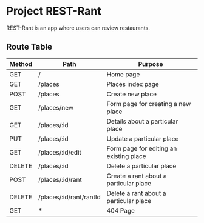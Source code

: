 # Project REST-Rant

REST-Rant is an app where users can review restaurants.

## Route Table
| Method | Path | Purpose |
| ------ | ---- | ------- |
| GET | / | Home page |
| GET | /places | Places index page |
| POST | /places | Create new place |
| GET | /places/new | Form page for creating a new place |
| GET | /places/:id | Details about a particular place |
| PUT | /places/:id | Update a particular place |
| GET | /places/:id/edit | Form page for editing an existing place |
| DELETE | /places/:id | Delete a particular place | 
| POST | /places/:id/rant | Create a rant about a particular place |
| DELETE | /places/:id/rant/rantId | Delete a rant about a particular place |
| GET | * | 404 Page |